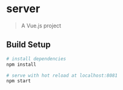 # server

> A Vue.js project

## Build Setup

``` bash
# install dependencies
npm install

# serve with hot reload at localhost:8081
npm start

```
